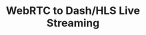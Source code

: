 ---
title : "WebRTC to Dash/HLS Live Streaming"
description: "Broadcast quality live streaming with WebRTC to  Dash and HLS"
layout: "live-streaming"
ogimage: /images/realtime-interactive/og-image.png
---